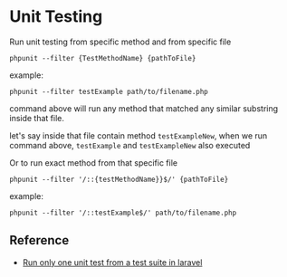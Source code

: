 # Unit Testing

Run unit testing from specific method and from specific file

`phpunit --filter {TestMethodName} {pathToFile}`

example:

`phpunit --filter testExample path/to/filename.php`

command above will run any method that matched any similar substring inside that file.

let's say inside that file contain method `testExampleNew`, when we run command above, `testExample` and `testExampleNew` also executed

Or to run exact method from that specific file

`phpunit --filter '/::{testMethodName}}$/' {pathToFile}`

example:

`phpunit --filter '/::testExample$/' path/to/filename.php`

## Reference

* [Run only one unit test from a test suite in laravel](https://stackoverflow.com/questions/38821326/run-only-one-unit-test-from-a-test-suite-in-laravel)